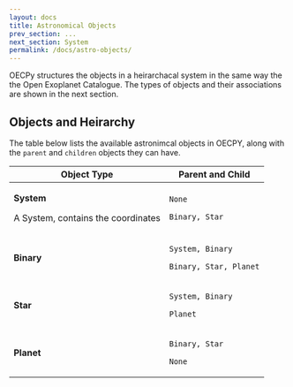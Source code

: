 ```yaml
---
layout: docs
title: Astronomical Objects
prev_section: ...
next_section: System
permalink: /docs/astro-objects/
---
```


OECPy structures the objects in a heirarchacal system in the same way the the Open Exoplanet Catalogue. The types of objects and their associations are shown in the next section.

## Objects and Heirarchy

The table below lists the available astronimcal objects in OECPY, along with the <code
class="option">parent</code> and <code
class="flag">children</code> objects they can have.

<div class="mobile-side-scroller">
<table>
  <thead>
    <tr>
      <th>Object Type</th>
      <th>
        <span class="option">Parent</span> and <span class="flag">Child</span>
      </th>
    </tr>
  </thead>
  <tbody>
    <tr class='setting'>
      <td>
        <p class='name'><strong>System</strong></p>
        <p class='description'>A System, contains the coordinates</p>
      </td>
      <td class="align-center">
        <p><code class="option">None</code></p>
        <p><code class="flag">Binary, Star</code></p>
      </td>
    </tr>
    <tr class='setting'>
      <td>
        <p class='name'><strong>Binary</strong></p>
      </td>
      <td class="align-center">
        <p><code class="option">System, Binary</code></p>
        <p><code class="flag">Binary, Star, Planet</code></p>
      </td>
    </tr>
    <tr class='setting'>
      <td>
        <p class='name'><strong>Star</strong></p>
      </td>
      <td class="align-center">
        <p><code class="option">System, Binary</code></p>
        <p><code class="flag">Planet</code></p>
      </td>
    </tr>
    <tr class='setting'>
      <td>
        <p class='name'><strong>Planet</strong></p>
      </td>
      <td class="align-center">
        <p><code class="option">Binary, Star</code></p>
        <p><code class="flag">None</code></p>
      </td>
    </tr>
  </tbody>
</table>
</div>